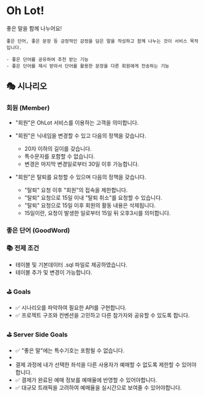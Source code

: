 # Oh Lot!

좋은 말을 함께 나누어요!


```
좋은 단어, 좋은 문장 등 긍정적인 감정을 담은 말을 작성하고 함께 나누는 것이 서비스 목적입니다.

- 좋은 단어를 공유하여 추천 받는 기능
- 좋은 단어를 제시 받아서 단어를 활용한 문장을 다른 회원에게 전송하는 기능
```
## 🎭 시나리오

### 회원 (Member)
- "회원"은 OhLot 서비스를 이용하는 고객을 의미합니다.
- "회원"은 닉네임을 변경할 수 있고 다음의 정책을 갖습니다.
  - 20자 이하의 길이를 갖습니다.
  - 특수문자를 포함할 수 없습니다.
  - 변경은 마지막 변경일로부터 30일 이후 가능합니다.
 
- "회원"은 탈퇴를 요청할 수 있으며 다음의 정책을 갖습니다.
  - "탈퇴" 요청 이후 "회원"의 접속을 제한합니다.
  - "탈퇴" 요청으로 15일 이내 "탈퇴 취소"를 요청할 수 있습니다.
  - "탈퇴" 요청으로 15일 이후 회원의 활동 내용은 삭제됩니다.
  - 15일이란, 요청이 발생한 일로부터 15일 뒤 오후3시를 의미합니다.

### 좋은 단어 (GoodWord)



### 📚 전제 조건
- 테이블 및 기본데이터 .sql 파일로 제공하였습니다.
- 테이블 추가 및 변경이 가능합니다.

### ⛳ Goals
- ✅ 시나리오를 파악하여 필요한 API를 구현합니다.
- ✅ 프로젝트 구조와 컨벤션을 고민하고 다른 참가자와 공유할 수 있도록 합니다.


### ⛳ Server Side Goals
- ✅ "좋은 말"에는 특수기호는 포함될 수 없습니다.
- 
- 결제 과정에 내가 선택한 좌석을 다른 사용자가 예매할 수 없도록 제한할 수 있어야합니다.
- ✅ 결제가 완료된 예매 정보를 예매율에 반영할 수 있어야합니다.
- ✅ 대규모 트래픽을 고려하여 예매율을 실시간으로 보여줄 수 있어야합니다.
